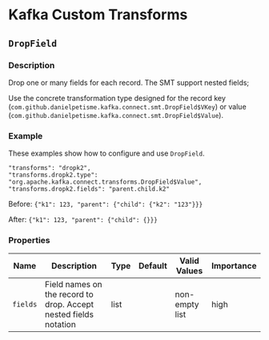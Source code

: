 # Kafka Custom Transforms

## `DropField`
### Description
Drop one or many fields for each record. The SMT support nested fields;

Use the concrete transformation type designed for the record key (`com.github.danielpetisme.kafka.connect.smt.DropField$VKey`) or value (`com.github.danielpetisme.kafka.connect.smt.DropField$Value`).

### Example
These examples show how to configure and use `DropField`.

```
"transforms": "dropk2",
"transforms.dropk2.type": "org.apache.kafka.connect.transforms.DropField$Value",
"transforms.dropk2.fields": "parent.child.k2"
```

Before: `{"k1": 123, "parent": {"child": {"k2": "123"}}}`

After: `{"k1": 123, "parent": {"child": {}}}`

### Properties

|Name|Description|Type|Default|Valid Values|Importance|
|----|-----------|----|-------|------------|----------|
|`fields`| Field names on the record to drop. Accept nested fields notation|list||non-empty list|high| 
